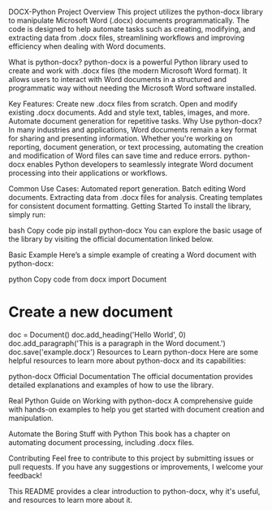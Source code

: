 DOCX-Python Project
Overview
This project utilizes the python-docx library to manipulate Microsoft Word (.docx) documents programmatically. The code is designed to help automate tasks such as creating, modifying, and extracting data from .docx files, streamlining workflows and improving efficiency when dealing with Word documents.

What is python-docx?
python-docx is a powerful Python library used to create and work with .docx files (the modern Microsoft Word format). It allows users to interact with Word documents in a structured and programmatic way without needing the Microsoft Word software installed.

Key Features:
Create new .docx files from scratch.
Open and modify existing .docx documents.
Add and style text, tables, images, and more.
Automate document generation for repetitive tasks.
Why Use python-docx?
In many industries and applications, Word documents remain a key format for sharing and presenting information. Whether you're working on reporting, document generation, or text processing, automating the creation and modification of Word files can save time and reduce errors. python-docx enables Python developers to seamlessly integrate Word document processing into their applications or workflows.

Common Use Cases:
Automated report generation.
Batch editing Word documents.
Extracting data from .docx files for analysis.
Creating templates for consistent document formatting.
Getting Started
To install the library, simply run:

bash
Copy code
pip install python-docx
You can explore the basic usage of the library by visiting the official documentation linked below.

Basic Example
Here’s a simple example of creating a Word document with python-docx:

python
Copy code
from docx import Document

# Create a new document
doc = Document()
doc.add_heading('Hello World', 0)
doc.add_paragraph('This is a paragraph in the Word document.')
doc.save('example.docx')
Resources to Learn python-docx
Here are some helpful resources to learn more about python-docx and its capabilities:

python-docx Official Documentation
The official documentation provides detailed explanations and examples of how to use the library.

Real Python Guide on Working with python-docx
A comprehensive guide with hands-on examples to help you get started with document creation and manipulation.

Automate the Boring Stuff with Python
This book has a chapter on automating document processing, including .docx files.

Contributing
Feel free to contribute to this project by submitting issues or pull requests. If you have any suggestions or improvements, I welcome your feedback!

This README provides a clear introduction to python-docx, why it's useful, and resources to learn more about it.
